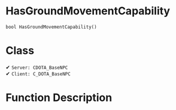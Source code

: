 # HasGroundMovementCapability
```
bool HasGroundMovementCapability()
```
# Class
✔ `Server: CDOTA_BaseNPC`  
✔ `Client: C_DOTA_BaseNPC`  

# Function Description

